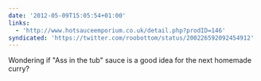 ```yaml
---
date: '2012-05-09T15:05:54+01:00'
links:
  - 'http://www.hotsauceemporium.co.uk/detail.php?prodID=146'
syndicated: 'https://twitter.com/roobottom/status/200226592092454912'
---
```

Wondering if "Ass in the tub" sauce is a good idea for the next homemade curry? 
